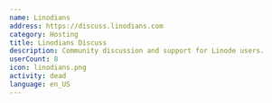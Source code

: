 ```yaml
---
name: Linodians
address: https://discuss.linodians.com
category: Hosting
title: Linodians Discuss
description: Community discussion and support for Linode users.
userCount: 8
icon: linodians.png
activity: dead
language: en_US
---
```

